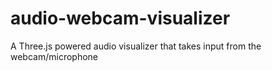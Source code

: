 # audio-webcam-visualizer
A Three.js powered audio visualizer that takes input from the webcam/microphone
